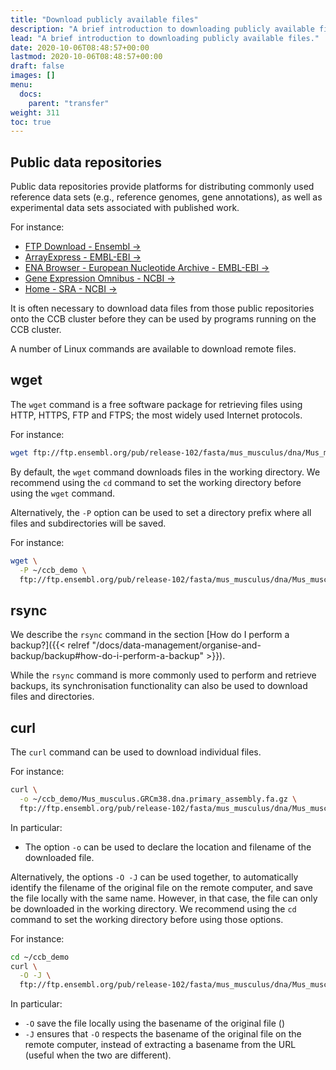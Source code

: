 ```yaml
---
title: "Download publicly available files"
description: "A brief introduction to downloading publicly available files."
lead: "A brief introduction to downloading publicly available files."
date: 2020-10-06T08:48:57+00:00
lastmod: 2020-10-06T08:48:57+00:00
draft: false
images: []
menu:
  docs:
    parent: "transfer"
weight: 311
toc: true
---
```


## Public data repositories

Public data repositories provide platforms for distributing commonly used reference
data sets (e.g., reference genomes, gene annotations), as well as experimental data sets
associated with published work.

For instance:

- [FTP Download - Ensembl →][ensembl-ftp]
- [ArrayExpress - EMBL-EBI →][arrayexpress]
- [ENA Browser - European Nucleotide Archive - EMBL-EBI →][ena-browser]
- [Gene Expression Omnibus - NCBI →][geo]
- [Home - SRA - NCBI →][sra]

It is often necessary to download data files from those public repositories onto
the CCB cluster before they can be used by programs running on the CCB cluster.

A number of Linux commands are available to download remote files.

## wget

The `wget` command is a free software package for retrieving files using
HTTP, HTTPS, FTP and FTPS; the most widely used Internet protocols.

For instance:

```bash
wget ftp://ftp.ensembl.org/pub/release-102/fasta/mus_musculus/dna/Mus_musculus.GRCm38.dna.primary_assembly.fa.gz
```

By default, the `wget` command downloads files in the working directory.
We recommend using the `cd` command to set the working directory before using the `wget` command.

Alternatively, the `-P` option can be used to set a directory prefix where all files and subdirectories will be
saved.

For instance:

```bash
wget \
  -P ~/ccb_demo \
  ftp://ftp.ensembl.org/pub/release-102/fasta/mus_musculus/dna/Mus_musculus.GRCm38.dna.primary_assembly.fa.gz
```

## rsync

We describe the `rsync` command in the section
[How do I perform a backup?]({{< relref "/docs/data-management/organise-and-backup/backup#how-do-i-perform-a-backup" >}}).

While the `rsync` command is more commonly used to perform and retrieve backups,
its synchronisation functionality can also be used to download files and directories.

## curl

The `curl` command can be used to download individual files.

For instance:

```bash
curl \
  -o ~/ccb_demo/Mus_musculus.GRCm38.dna.primary_assembly.fa.gz \
  ftp://ftp.ensembl.org/pub/release-102/fasta/mus_musculus/dna/Mus_musculus.GRCm38.dna.primary_assembly.fa.gz
```

In particular:

- The option `-o` can be used to declare the location and filename of the downloaded file.

Alternatively, the options `-O -J` can be used together, to automatically identify
the filename of the original file on the remote computer, and save the file locally
with the same name.
However, in that case, the file can only be downloaded in the working directory.
We recommend using the `cd` command to set the working directory before using those options.

For instance:

```bash
cd ~/ccb_demo
curl \
  -O -J \
  ftp://ftp.ensembl.org/pub/release-102/fasta/mus_musculus/dna/Mus_musculus.GRCm38.dna.primary_assembly.fa.gz
```

In particular:

- `-O` save the file locally using the basename of the original file ()
- `-J` ensures that `-O` respects the basename of the original file on the remote computer,
  instead of extracting a basename from the URL (useful when the two are different).

<!-- Link definitions -->

[ensembl-ftp]: http://www.ensembl.org/info/data/ftp/index.html/
[arrayexpress]: https://www.ebi.ac.uk/arrayexpress/
[ena-browser]: https://www.ebi.ac.uk/ena/browser
[geo]: https://www.ncbi.nlm.nih.gov/geo/
[sra]: https://www.ncbi.nlm.nih.gov/sra
